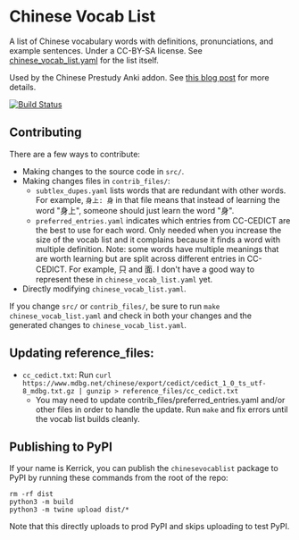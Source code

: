 # Chinese Vocab List
A list of Chinese vocabulary words with definitions, pronunciations, and example sentences. Under a CC-BY-SA license. See [chinese_vocab_list.yaml](https://raw.githubusercontent.com/kerrickstaley/Chinese-Vocab-List/master/chinese_vocab_list.yaml) for the list itself.

Used by the Chinese Prestudy Anki addon. See [this blog post](https://www.kerrickstaley.com/2018/09/04/chinese-prestudy) for more details.

[![Build Status](https://travis-ci.org/kerrickstaley/Chinese-Vocab-List.svg?branch=master)](https://travis-ci.org/kerrickstaley/Chinese-Vocab-List)

## Contributing
There are a few ways to contribute:
* Making changes to the source code in `src/`.
* Making changes files in `contrib_files/`:
  * `subtlex_dupes.yaml` lists words that are redundant with other words. For example, `身上: 身` in that file means that instead of learning the word "身上", someone should just learn the word "身".
  * `preferred_entries.yaml` indicates which entries from CC-CEDICT are the best to use for each word. Only needed when you increase the size of the vocab list and it complains because it finds a word with multiple definition. Note: some words have multiple meanings that are worth learning but are split across different entries in CC-CEDICT. For example, 只 and 面. I don't have a good way to represent these in `chinese_vocab_list.yaml` yet.
* Directly modifying `chinese_vocab_list.yaml`.

If you change `src/` or `contrib_files/`, be sure to run `make chinese_vocab_list.yaml` and check in both your changes and the generated changes to `chinese_vocab_list.yaml`.

## Updating reference_files:
* `cc_cedict.txt`: Run `curl https://www.mdbg.net/chinese/export/cedict/cedict_1_0_ts_utf-8_mdbg.txt.gz | gunzip > reference_files/cc_cedict.txt`
  * You may need to update contrib_files/preferred_entries.yaml and/or other files in order to handle the update. Run `make` and fix errors until the vocab list builds cleanly.

## Publishing to PyPI
If your name is Kerrick, you can publish the `chinesevocablist` package to PyPI by running these commands from the root of the repo:
```
rm -rf dist
python3 -m build
python3 -m twine upload dist/*
```
Note that this directly uploads to prod PyPI and skips uploading to test PyPI.

